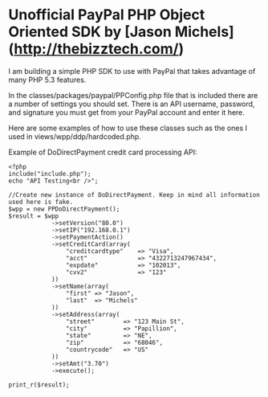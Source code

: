 # Unofficial PayPal PHP Object Oriented SDK by [Jason Michels] (http://thebizztech.com/)

I am building a simple PHP SDK to use with PayPal that takes advantage of many PHP 5.3 features.

In the classes/packages/paypal/PPConfig.php file that is included there are a number of settings you should set.  There is an API username, password, and signature you must get from your PayPal account and enter it here.

Here are some examples of how to use these classes such as the ones I used in views/wpp/ddp/hardcoded.php.

Example of DoDirectPayment credit card processing API:

	<?php
	include("include.php");
	echo "API Testing<br />";

	//Create new instance of DoDirectPayment. Keep in mind all information used here is fake.
	$wpp = new PPDoDirectPayment();
	$result = $wpp
				->setVersion("80.0")
				->setIP("192.168.0.1")
				->setPaymentAction()
				->setCreditCard(array(
					"creditcardtype" 	=> "Visa", 
					"acct" 				=> "4322713247967434", 
					"expdate" 			=> "102013", 
					"cvv2" 				=> "123"
				))
				->setName(array(
					"first" => "Jason", 
					"last" 	=> "Michels"
				))
				->setAddress(array(
					"street" 		=> "123 Main St", 
					"city" 			=> "Papillion", 
					"state" 		=> "NE", 
					"zip" 			=> "68046", 
					"countrycode" 	=> "US"
				))
				->setAmt("3.70")
				->execute();

	print_r($result);